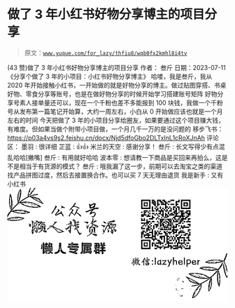 # 做了 3 年小红书好物分享博主的项目分享

> 原文：[`www.yuque.com/for_lazy/thfiu8/wqb0fx2kmhl8i4tv`](https://www.yuque.com/for_lazy/thfiu8/wqb0fx2kmhl8i4tv)

<ne-h2 id="5afa63e7" data-lake-id="5afa63e7"><ne-heading-ext><ne-heading-anchor></ne-heading-anchor><ne-heading-fold></ne-heading-fold></ne-heading-ext><ne-heading-content><ne-text id="ub0a12124">(43 赞)做了 3 年小红书好物分享博主的项目分享</ne-text></ne-heading-content></ne-h2> <ne-p id="u3d6066b2" data-lake-id="u3d6066b2"><ne-text id="u4c8ed7c2">作者： 叁斤</ne-text></ne-p> <ne-p id="u0891e4a8" data-lake-id="u0891e4a8"><ne-text id="ud660d18b">日期：2023-07-11</ne-text></ne-p> <ne-p id="u3253f861" data-lake-id="u3253f861"><ne-text id="u155e22bc">《分享个做了 3 年的小项目：小红书好物分享博主》</ne-text></ne-p> <ne-p id="u07a7beb5" data-lake-id="u07a7beb5"><ne-text id="ufbdb1ebc">哈喽，我是叁斤，我从 2020 年开始接触小红书，一开始做的就是好物分享的博主。做过贴图穿搭、书桌好物、零食分享等账号，也是在做好物分享的时候开始学习搭建账号矩阵</ne-text></ne-p> <ne-p id="ue07f9ae0" data-lake-id="ue07f9ae0"><ne-text id="ue9890cd6">好物分享号素人接单量还可以，现在一个千粉也差不多能报到 100 块钱，我做一个千粉号从发布第一篇笔记开始算，大约一周左右，小白从 0 开始做应该也就是一个月左右的时间</ne-text></ne-p> <ne-p id="ua8b50774" data-lake-id="ua8b50774"><ne-text id="ube27bbd5">今天把做了 3 年的小项目分享给圈友，如果要通过这个项目赚大钱，有难度。但如果当做个附带小项目做，一个月几千一万的是没问题的</ne-text></ne-p> <ne-p id="uba82c617" data-lake-id="uba82c617"><ne-text id="u161f2278">移步飞书：</ne-text>[<ne-text id="ucf83df4a">https://p03a4vs9s2.feishu.cn/docx/Njd5dfoGbo2DLTxInL1cRoXJnAh</ne-text>](https://p03a4vs9s2.feishu.cn/docx/Njd5dfoGbo2DLTxInL1cRoXJnAh)</ne-p> <ne-hole id="u58436985" data-lake-id="u58436985"><ne-card data-card-name="hr" data-card-type="block" id="BMTXo" data-event-boundary="card"><ne-p id="u19a5bb1d" data-lake-id="u19a5bb1d"><ne-text id="u98054a1f">评论区：</ne-text></ne-p> <ne-p id="uf07aca7d" data-lake-id="uf07aca7d"><ne-text id="uc164f065">墨羽 : 很详细</ne-text> <ne-text id="u9d7b67a4">芷蓝 : 👍👍</ne-text> <ne-text id="u65549106">米兰的天空 : 感谢分享！</ne-text> <ne-text id="u2af51e7f">叁斤 : 长文写得少有点混乱哈哈[撇嘴]</ne-text> <ne-text id="u13a50370">叁斤 : 有用就好哈哈</ne-text> <ne-text id="u4ec0a459">波本零 : 想请教一下商品是买回来再拍么，这是不是相当于有货源的模式？</ne-text> <ne-text id="ud164e75c">叁斤 : 哦我漏了这一步，前期可以去淘宝之类的渠道找产品拼图过度，然后去接置换合作。也可以买 7 天无理由退货</ne-text> <ne-text id="ub33b6bf7">我是新手 : 又有小红书</ne-text></ne-p> <ne-p id="u52921bb3" data-lake-id="u52921bb3"><ne-card data-card-name="image" data-card-type="inline" id="Jl1Wp" data-event-boundary="card">![](img/894d30a529e7c37bcd3392323c99941c.png)  <ne-hole id="u76d2c383" data-lake-id="u76d2c383"><ne-card data-card-name="hr" data-card-type="block" id="hiC7e" data-event-boundary="card"></ne-card></ne-hole></ne-card></ne-p></ne-card></ne-hole>